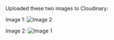 Uploaded these two images to Cloudinary:

Image 1:
![Image 2](https://res.cloudinary.com/dam8jh3m8/image/upload/v1736738352/ogiqsccau7rkbvfbzfnd.svg)

Image 2:
![Image 1](https://res.cloudinary.com/dam8jh3m8/image/upload/v1736738355/c71mwlfyw6au4pcgm34j.svg)